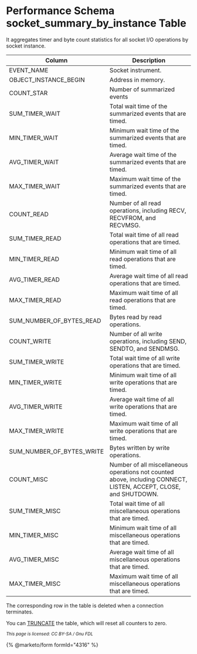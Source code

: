 # Performance Schema socket\_summary\_by\_instance Table

It aggregates timer and byte count statistics for all socket I/O operations by socket instance.

| Column                        | Description                                                                                                       |
| ----------------------------- | ----------------------------------------------------------------------------------------------------------------- |
| EVENT\_NAME                   | Socket instrument.                                                                                                |
| OBJECT\_INSTANCE\_BEGIN       | Address in memory.                                                                                                |
| COUNT\_STAR                   | Number of summarized events                                                                                       |
| SUM\_TIMER\_WAIT              | Total wait time of the summarized events that are timed.                                                          |
| MIN\_TIMER\_WAIT              | Minimum wait time of the summarized events that are timed.                                                        |
| AVG\_TIMER\_WAIT              | Average wait time of the summarized events that are timed.                                                        |
| MAX\_TIMER\_WAIT              | Maximum wait time of the summarized events that are timed.                                                        |
| COUNT\_READ                   | Number of all read operations, including RECV, RECVFROM, and RECVMSG.                                             |
| SUM\_TIMER\_READ              | Total wait time of all read operations that are timed.                                                            |
| MIN\_TIMER\_READ              | Minimum wait time of all read operations that are timed.                                                          |
| AVG\_TIMER\_READ              | Average wait time of all read operations that are timed.                                                          |
| MAX\_TIMER\_READ              | Maximum wait time of all read operations that are timed.                                                          |
| SUM\_NUMBER\_OF\_BYTES\_READ  | Bytes read by read operations.                                                                                    |
| COUNT\_WRITE                  | Number of all write operations, including SEND, SENDTO, and SENDMSG.                                              |
| SUM\_TIMER\_WRITE             | Total wait time of all write operations that are timed.                                                           |
| MIN\_TIMER\_WRITE             | Minimum wait time of all write operations that are timed.                                                         |
| AVG\_TIMER\_WRITE             | Average wait time of all write operations that are timed.                                                         |
| MAX\_TIMER\_WRITE             | Maximum wait time of all write operations that are timed.                                                         |
| SUM\_NUMBER\_OF\_BYTES\_WRITE | Bytes written by write operations.                                                                                |
| COUNT\_MISC                   | Number of all miscellaneous operations not counted above, including CONNECT, LISTEN, ACCEPT, CLOSE, and SHUTDOWN. |
| SUM\_TIMER\_MISC              | Total wait time of all miscellaneous operations that are timed.                                                   |
| MIN\_TIMER\_MISC              | Minimum wait time of all miscellaneous operations that are timed.                                                 |
| AVG\_TIMER\_MISC              | Average wait time of all miscellaneous operations that are timed.                                                 |
| MAX\_TIMER\_MISC              | Maximum wait time of all miscellaneous operations that are timed.                                                 |

The corresponding row in the table is deleted when a connection terminates.

You can [TRUNCATE](../../../sql-statements/table-statements/truncate-table.md) the table, which will reset all counters to zero.

<sub>_This page is licensed: CC BY-SA / Gnu FDL_</sub>

{% @marketo/form formId="4316" %}
